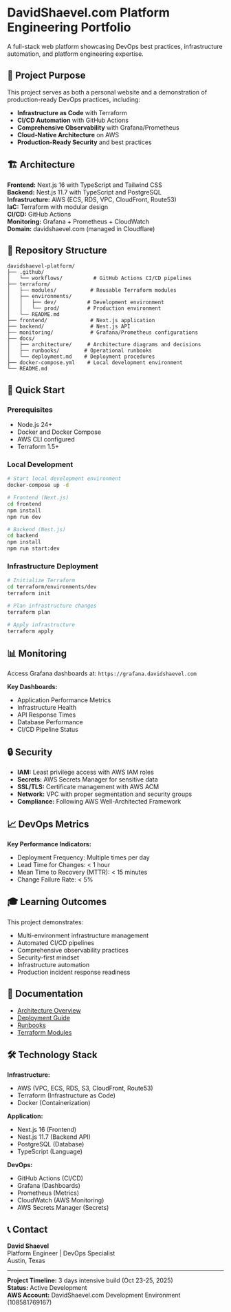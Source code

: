 # DavidShaevel.com Platform Engineering Portfolio

A full-stack web platform showcasing DevOps best practices, infrastructure automation, and platform engineering expertise.

## 🎯 Project Purpose

This project serves as both a personal website and a demonstration of production-ready DevOps practices, including:

- **Infrastructure as Code** with Terraform
- **CI/CD Automation** with GitHub Actions
- **Comprehensive Observability** with Grafana/Prometheus
- **Cloud-Native Architecture** on AWS
- **Production-Ready Security** and best practices

## 🏗️ Architecture

**Frontend:** Next.js 16 with TypeScript and Tailwind CSS  
**Backend:** Nest.js 11.7 with TypeScript and PostgreSQL  
**Infrastructure:** AWS (ECS, RDS, VPC, CloudFront, Route53)  
**IaC:** Terraform with modular design  
**CI/CD:** GitHub Actions  
**Monitoring:** Grafana + Prometheus + CloudWatch  
**Domain:** davidshaevel.com (managed in Cloudflare)

## 📁 Repository Structure

```
davidshaevel-platform/
├── .github/
│   └── workflows/          # GitHub Actions CI/CD pipelines
├── terraform/
│   ├── modules/           # Reusable Terraform modules
│   ├── environments/
│   │   ├── dev/          # Development environment
│   │   └── prod/         # Production environment
│   └── README.md
├── frontend/              # Next.js application
├── backend/               # Nest.js API
├── monitoring/            # Grafana/Prometheus configurations
├── docs/
│   ├── architecture/     # Architecture diagrams and decisions
│   ├── runbooks/        # Operational runbooks
│   └── deployment.md    # Deployment procedures
├── docker-compose.yml    # Local development environment
└── README.md
```

## 🚀 Quick Start

### Prerequisites

- Node.js 24+
- Docker and Docker Compose
- AWS CLI configured
- Terraform 1.5+

### Local Development

```bash
# Start local development environment
docker-compose up -d

# Frontend (Next.js)
cd frontend
npm install
npm run dev

# Backend (Nest.js)
cd backend
npm install
npm run start:dev
```

### Infrastructure Deployment

```bash
# Initialize Terraform
cd terraform/environments/dev
terraform init

# Plan infrastructure changes
terraform plan

# Apply infrastructure
terraform apply
```

## 📊 Monitoring

Access Grafana dashboards at: `https://grafana.davidshaevel.com`

**Key Dashboards:**
- Application Performance Metrics
- Infrastructure Health
- API Response Times
- Database Performance
- CI/CD Pipeline Status

## 🔒 Security

- **IAM:** Least privilege access with AWS IAM roles
- **Secrets:** AWS Secrets Manager for sensitive data
- **SSL/TLS:** Certificate management with AWS ACM
- **Network:** VPC with proper segmentation and security groups
- **Compliance:** Following AWS Well-Architected Framework

## 📈 DevOps Metrics

**Key Performance Indicators:**
- Deployment Frequency: Multiple times per day
- Lead Time for Changes: < 1 hour
- Mean Time to Recovery (MTTR): < 15 minutes
- Change Failure Rate: < 5%

## 🎓 Learning Outcomes

This project demonstrates:
- Multi-environment infrastructure management
- Automated CI/CD pipelines
- Comprehensive observability practices
- Security-first mindset
- Infrastructure automation
- Production incident response readiness

## 📝 Documentation

- [Architecture Overview](docs/architecture/overview.md)
- [Deployment Guide](docs/deployment.md)
- [Runbooks](docs/runbooks/)
- [Terraform Modules](terraform/README.md)

## 🛠️ Technology Stack

**Infrastructure:**
- AWS (VPC, ECS, RDS, S3, CloudFront, Route53)
- Terraform (Infrastructure as Code)
- Docker (Containerization)

**Application:**
- Next.js 16 (Frontend)
- Nest.js 11.7 (Backend API)
- PostgreSQL (Database)
- TypeScript (Language)

**DevOps:**
- GitHub Actions (CI/CD)
- Grafana (Dashboards)
- Prometheus (Metrics)
- CloudWatch (AWS Monitoring)
- AWS Secrets Manager (Secrets)

## 📞 Contact

**David Shaevel**  
Platform Engineer | DevOps Specialist  
Austin, Texas

---

**Project Timeline:** 3 days intensive build (Oct 23-25, 2025)  
**Status:** Active Development  
**AWS Account:** DavidShaevel.com Development Environment (108581769167)

